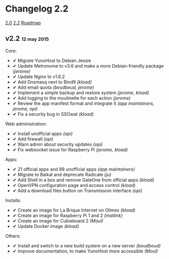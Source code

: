 # Changelog 2.2

<a class="btn btn-lg btn-default" href="/changelog_2_0_en">2.0</a> <a class="btn btn-lg btn-default" href="/changelog_2_2_en">2.2</a> <a class="btn btn-lg btn-default" href="/roadmap_en">Roadmap</a>

## v2.2 <small><small>12 may 2015</small></small>
Core:
* ✔ Migrate YunoHost to Debian Jessie
* ✔ Update Metronome to v3.6 and make a more Debian-friendly package *(jerome)*
* ✔ Update Nginx to v1.6.2
* ✔ Add Dnsmasq next to Bind9 *(kload)*
* ✔ Add email quota *(beudbeud, jerome)*
* ✔ Implement a simple backup and restore system *(jerome, kload)*
* ✔ Add logging to the moulinette for each action *(jerome)*
* ✔ Review the app manifest format and integrate it *(app maintainers, jerome, opi)*
* ✔ Fix a security bug in SSOwat *(kload)*

Web administration:
* ✔ Install unofficial apps *(opi)*
* ✔ Add firewall *(opi)*
* ✔ Warn admin about security updates *(opi)*
* ✔ Fix websocket issue for Raspberry Pi *(jerome, kload)*

Apps:
* ✔ 21 official apps and 88 unofficial apps *(app maintainers)*
* ✔ Migrate to Baikal and deprecate Radicale *(ju)*
* ✔ Add Shell in a box and remove GateOne from official apps *(kload)*
* ✔ OpenVPN configuration page and access control *(kload)*
* ✔ Add a download files button on Transmission interface *(opi)*

Installs:
* ✔ Create an image for La Brique Internet on Olimex *(kload)*
* ✔ Create an image for Raspberry Pi 1 and 2 *(matlink)*
* ✔ Create an image for Cubieboard 2 *(Moul)*
* ✔ Update Docker image *(kload)*

Others:
* ✔ Install and switch to a new build system on a new server *(beudbeud)*
* ✔ Improve documentation, to make YunoHost more accessible *(Moul)*